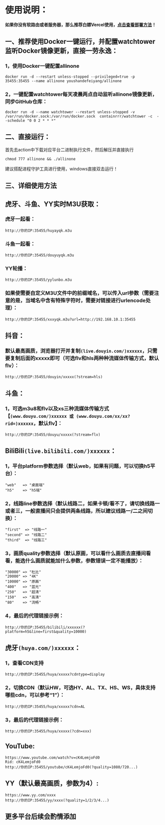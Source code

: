 # **使用说明：**  
**如果你没有软路由或者服务器，那么推荐白嫖Vercel使用，[点击查看部署方法](https://github.com/papagaye744/iptv-go)！**
## 一、推荐使用Docker一键运行，并配置watchtower监听Docker镜像更新，直接一劳永逸：
### 1，使用Docker一键配置allinone
```
docker run -d --restart unless-stopped --privileged=true -p 35455:35455 --name allinone youshandefeiyang/allinone
```
### 2，一键配置watchtower每天凌晨两点自动监听allinone镜像更新，同步GitHub仓库：
```
docker run -d --name watchtower --restart unless-stopped -v /var/run/docker.sock:/var/run/docker.sock  containrrr/watchtower -c  --schedule "0 0 2 * * *"
```
## 二、直接运行：
首先去action中下载对应平台二进制执行文件，然后解压并直接执行
```
chmod 777 allinone && ./allinone
```
建议搭配进程守护工具进行使用，windows直接双击运行！
## 三、详细使用方法
## **虎牙、斗鱼、YY实时M3U获取：**
### 虎牙一起看：
```
http://你的IP:35455/huyayqk.m3u
```
### 斗鱼一起看：
```
http://你的IP:35455/douyuyqk.m3u
```
### YY轮播：
```
http://你的IP:35455/yylunbo.m3u
```
### 如果使需要自定义M3U文件中的前缀域名，可以传入url参数（需要注意的是，当域名中含有特殊字符时，需要对链接进行urlencode处理）：
```
http://你的IP:35455/xxxyqk.m3u?url=http://192.168.10.1:35455
```
## **抖音：**
### 默认最高画质，浏览器打开并复制`(live.douyin.com/)xxxxxx`，只需要复制后面的xxxxx即可（可选flv和hls两种种流媒体传输方式，默认flv）：
```
http://你的IP:35455/douyin/xxxxx(?stream=hls)
```
## **斗鱼：**
### 1，可选m3u8和flv以及xs三种流媒体传输方式【`(www.douyu.com/)xxxxxx 或 (www.douyu.com/xx/xx?rid=)xxxxxx`，默认flv】：
```
http://你的IP:35455/douyu/xxxxx(?stream=flv)
```
## **BiliBili`(live.bilibili.com/)xxxxxx`：**
### 1，平台platform参数选择（默认web，如果有问题，可以切换h5平台）：
```
"web"   => "桌面端"
"h5"    => "h5端"
```
### 2，线路line参数选择（默认线路二，如果卡顿/看不了，请切换线路一或者三，一般直播间只会提供两条线路，所以建议线路一/二之间切换）：
```
"first"  => "线路一"
"second" => "线路二"
"third"  => "线路三"
```
### 3，画质quality参数选择（默认原画，可以看什么画质去直播间看看，能选什么画质就能加什么参数，参数错误一定不能播放）：
```
"30000" => "杜比"
"20000" => "4K"
"10000" => "原画"
"400"   => "蓝光"
"250"   => "超清"
"150"   => "高清"
"80"    => "流畅"
```
### 4，最后的代理链接示例：
```
http://你的IP:35455/bilibili/xxxxxx(?platform=h5&line=first&quality=10000)
```
## **虎牙`(huya.com/)xxxxxx`：**  
### 1，查看CDN支持
```
http://你的IP:35455/huya/xxxxx?cdntype=display
```
### 2，切换CDN（默认HW，可选HY、AL、TX、HS、WS，具体支持哪些cdn，可以参考“1”）：
```
http://你的IP:35455/huya/xxxxx?cdn=AL
```
### 3，最后的代理链接示例：
```
http://你的IP:35455/huya/xxxxx(?cdn=xxx)
```
## **YouTube:**
```
https://www.youtube.com/watch?v=cK4LemjoFd0
Rid: cK4LemjoFd0
http://你的IP:35455/youtube/cK4LemjoFd0(?quality=1080/720...)
```
## **YY（默认最高画质，参数为4）:**
```
https://www.yy.com/xxxx
http://你的IP:35455/yy/xxxx(?quality=1/2/3/4...)
```
## 更多平台后续会酌情添加
